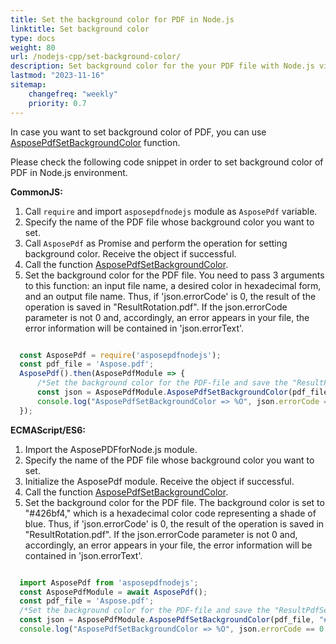 ```yaml
---
title: Set the background color for PDF in Node.js
linktitle: Set background color 
type: docs
weight: 80
url: /nodejs-cpp/set-background-color/
description: Set background color for the your PDF file with Node.js via C++. 
lastmod: "2023-11-16"
sitemap:
    changefreq: "weekly"
    priority: 0.7
---
```


In case you want to set background color of PDF, you can use [AsposePdfSetBackgroundColor](https://reference.aspose.com/pdf/nodejs-cpp/organize/asposepdfsetbackgroundcolor/) function. 

Please check the following code snippet in order to set background color of PDF in Node.js environment.

**CommonJS:**

1. Call `require` and import `asposepdfnodejs` module as `AsposePdf` variable.
1. Specify the name of the PDF file whose background color you want to set.
1. Call `AsposePdf` as Promise and perform the operation for setting background color. Receive the object if successful.
1. Call the function [AsposePdfSetBackgroundColor](https://reference.aspose.com/pdf/nodejs-cpp/organize/asposepdfsetbackgroundcolor/). 
1. Set the background color for the PDF file. You need to pass 3 arguments to this function: an input file name, a desired color in hexadecimal form, and an output file name. Thus, if 'json.errorCode' is 0, the result of the operation is saved in "ResultRotation.pdf". If the json.errorCode parameter is not 0 and, accordingly, an error appears in your file, the error information will be contained in 'json.errorText'.

```js

  const AsposePdf = require('asposepdfnodejs');
  const pdf_file = 'Aspose.pdf';
  AsposePdf().then(AsposePdfModule => {
      /*Set the background color for the PDF-file and save the "ResultPdfSetBackgroundColor.pdf"*/
      const json = AsposePdfModule.AsposePdfSetBackgroundColor(pdf_file, "#426bf4", "ResultPdfSetBackgroundColor.pdf");
      console.log("AsposePdfSetBackgroundColor => %O", json.errorCode == 0 ? json.fileNameResult : json.errorText);
  });
```

**ECMAScript/ES6:**

1. Import the AsposePDFforNode.js module.
1. Specify the name of the PDF file whose background color you want to set.
1. Initialize the AsposePdf module. Receive the object if successful.
1. Call the function [AsposePdfSetBackgroundColor](https://reference.aspose.com/pdf/nodejs-cpp/organize/asposepdfsetbackgroundcolor/). 
1. Set the background color for the PDF file. The background color is set to "#426bf4," which is a hexadecimal color code representing a shade of blue. Thus, if 'json.errorCode' is 0, the result of the operation is saved in "ResultRotation.pdf". If the json.errorCode parameter is not 0 and, accordingly, an error appears in your file, the error information will be contained in 'json.errorText'.

```js

  import AsposePdf from 'asposepdfnodejs';
  const AsposePdfModule = await AsposePdf();
  const pdf_file = 'Aspose.pdf';
  /*Set the background color for the PDF-file and save the "ResultPdfSetBackgroundColor.pdf"*/
  const json = AsposePdfModule.AsposePdfSetBackgroundColor(pdf_file, "#426bf4", "ResultPdfSetBackgroundColor.pdf");
  console.log("AsposePdfSetBackgroundColor => %O", json.errorCode == 0 ? json.fileNameResult : json.errorText);
```